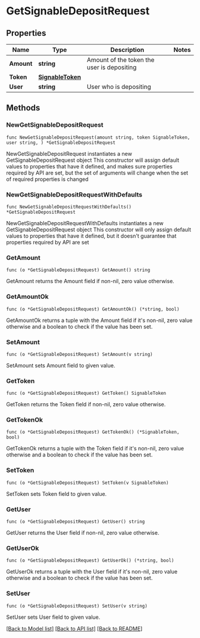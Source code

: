 # GetSignableDepositRequest

## Properties

Name | Type | Description | Notes
------------ | ------------- | ------------- | -------------
**Amount** | **string** | Amount of the token the user is depositing | 
**Token** | [**SignableToken**](SignableToken.md) |  | 
**User** | **string** | User who is depositing | 

## Methods

### NewGetSignableDepositRequest

`func NewGetSignableDepositRequest(amount string, token SignableToken, user string, ) *GetSignableDepositRequest`

NewGetSignableDepositRequest instantiates a new GetSignableDepositRequest object
This constructor will assign default values to properties that have it defined,
and makes sure properties required by API are set, but the set of arguments
will change when the set of required properties is changed

### NewGetSignableDepositRequestWithDefaults

`func NewGetSignableDepositRequestWithDefaults() *GetSignableDepositRequest`

NewGetSignableDepositRequestWithDefaults instantiates a new GetSignableDepositRequest object
This constructor will only assign default values to properties that have it defined,
but it doesn't guarantee that properties required by API are set

### GetAmount

`func (o *GetSignableDepositRequest) GetAmount() string`

GetAmount returns the Amount field if non-nil, zero value otherwise.

### GetAmountOk

`func (o *GetSignableDepositRequest) GetAmountOk() (*string, bool)`

GetAmountOk returns a tuple with the Amount field if it's non-nil, zero value otherwise
and a boolean to check if the value has been set.

### SetAmount

`func (o *GetSignableDepositRequest) SetAmount(v string)`

SetAmount sets Amount field to given value.


### GetToken

`func (o *GetSignableDepositRequest) GetToken() SignableToken`

GetToken returns the Token field if non-nil, zero value otherwise.

### GetTokenOk

`func (o *GetSignableDepositRequest) GetTokenOk() (*SignableToken, bool)`

GetTokenOk returns a tuple with the Token field if it's non-nil, zero value otherwise
and a boolean to check if the value has been set.

### SetToken

`func (o *GetSignableDepositRequest) SetToken(v SignableToken)`

SetToken sets Token field to given value.


### GetUser

`func (o *GetSignableDepositRequest) GetUser() string`

GetUser returns the User field if non-nil, zero value otherwise.

### GetUserOk

`func (o *GetSignableDepositRequest) GetUserOk() (*string, bool)`

GetUserOk returns a tuple with the User field if it's non-nil, zero value otherwise
and a boolean to check if the value has been set.

### SetUser

`func (o *GetSignableDepositRequest) SetUser(v string)`

SetUser sets User field to given value.



[[Back to Model list]](../README.md#documentation-for-models) [[Back to API list]](../README.md#documentation-for-api-endpoints) [[Back to README]](../README.md)


